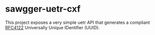 # sawgger-uetr-cxf
This project exposes a very simple uetr API that generates a compliant [RFC4122](https://tools.ietf.org/html/rfc4122) Universally Unique IDentifier (UUID).